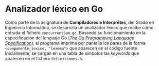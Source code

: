 # Analizador léxico en Go
Como parte de la asignatura de **Compiladores e Interprétes**, del Grado en Ingeniería Informática, se desarrolla un analizador léxico que recibe como entrada el fichero `concurrentSum.go`. Basando su funcionamiento
en la especificación del lenguaje Go ([*The Go Programming Language Specification*](https://go.dev/ref/spec)), el programa imprime por pantalla los pares de la forma `<componente_lexico, "lexema">` que aparecen en
el código fuente. Inicialmente, se cargan en una tabla de simbolos las *keywords* que aparecen en el fichero `definiciones.h`.
